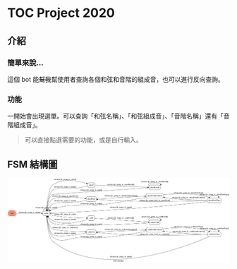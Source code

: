 # TOC Project 2020

## 介紹
### 簡單來說...
這個 bot 能~~幫我~~幫使用者查詢各個和弦和音階的組成音，也可以進行反向查詢。
### 功能
一開始會出現選單。可以查詢「和弦名稱」、「和弦組成音」、「音階名稱」還有「音階組成音」。 
> 可以直接點選需要的功能，或是自行輸入。

## FSM 結構圖
![fsm](./img/fsm.png)